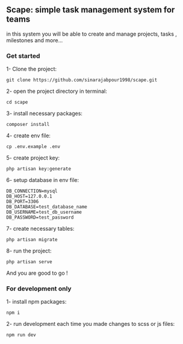 ## Scape: simple task management system for teams

in this system you will be able to create and manage projects, tasks , milestones and more...

### Get started

1- Clone the project:
```shell
git clone https://github.com/sinarajabpour1998/scape.git
```

2- open the project directory in terminal:
```shell
cd scape
```

3- install necessary packages:
```shell
composer install
```

4- create env file:
```shell
cp .env.example .env
```

5- create project key:
```shell
php artisan key:generate
```

6- setup database in env file:
```shell
DB_CONNECTION=mysql
DB_HOST=127.0.0.1
DB_PORT=3306
DB_DATABASE=test_database_name
DB_USERNAME=test_db_username
DB_PASSWORD=test_password
```

7- create necessary tables:
```shell
php artisan migrate
```

8- run the project:
```shell
php artisan serve
```

And you are good to go !

### For development only

1- install npm packages:
```shell
npm i
```

2- run development each time you made changes to scss or js files:
```shell
npm run dev
```
